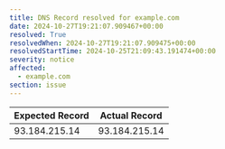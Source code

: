 ```yaml
---
title: DNS Record resolved for example.com
date: 2024-10-27T19:21:07.909467+00:00
resolved: True
resolvedWhen: 2024-10-27T19:21:07.909475+00:00
resolvedStartTime: 2024-10-25T21:09:43.191474+00:00
severity: notice
affected:
  - example.com
section: issue
---
```


| Expected Record  | Actual Record  |
|------------------|----------------|
| 93.184.215.14 | 93.184.215.14 |
